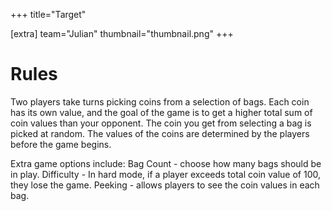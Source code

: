+++
title="Target"

[extra]
team="Julian"
thumbnail="thumbnail.png"
+++

# Rules

Two players take turns picking coins from a selection of bags. Each coin has its own value, and the goal of the game is to get a higher total sum of coin values than your opponent. The coin you get from selecting a bag is picked at random. The values of the coins are determined by the players before the game begins. 

Extra game options include: 
Bag Count - choose how many bags should be in play.
Difficulty - In hard mode, if a player exceeds total coin value of 100, they lose the game.
Peeking - allows players to see the coin values in each bag.

